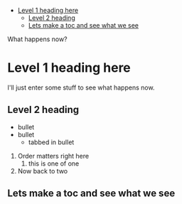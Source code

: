 
- [Level 1 heading here](#level-1-heading-here)
  - [Level 2 heading](#level-2-heading)
  - [Lets make a toc and see what we see](#lets-make-a-toc-and-see-what-we-see)

What happens now?


# Level 1 heading here
I'll just enter some stuff to see what happens now.

## Level 2 heading

* bullet
* bullet
  * tabbed in bullet

1. Order matters right here
   1. this is one of one
2. Now back to two

## Lets make a toc and see what we see
